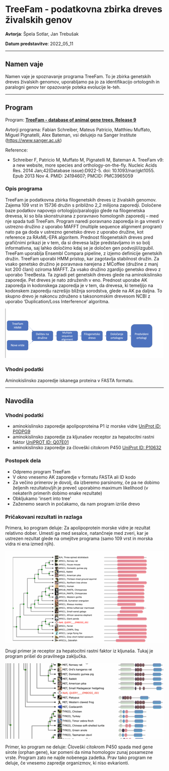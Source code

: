 # TreeFam - podatkovna zbirka dreves živalskih genov


**Avtorja**: Špela Sotlar, Jan Trebušak 

**Datum predstavitve**: 2022_05_11

---
## Namen vaje
Namen vaje je spoznavanje programa TreeFam. To je zbirka genetskih dreves živalskih genomov, uporabljamo pa jo za identifikacijo ortolognih in paralogni genov ter opazovanje poteka evolucije le-teh. 

--- 
## Program

Program: **[TreeFam - database of animal gene trees, Release 9](http://www.treefam.org)**

Avtorji programa: Fabian Schreiber, Mateus Patricio, Matthieu Muffato, Miguel Pignatelli, Alex Bateman, vsi delujejo na Sanger Institute (https://www.sanger.ac.uk)

Reference:
- Schreiber F, Patricio M, Muffato M, Pignatelli M, Bateman A. TreeFam v9: a new website, more species and orthology-on-the-fly. Nucleic Acids Res. 2014 Jan;42(Database issue):D922-5. doi: 10.1093/nar/gkt1055. Epub 2013 Nov 4. PMID: 24194607; PMCID: PMC3965059


### Opis programa

TreeFam je podatkovna zbirka filogenetskih dreves iz živalskih genomov. Zajema 109 vrst in 15736 družin s približno 2,2 milijona zaporedji. Določene baze podatkov napovejo ortologijo/paralogijo glede na filogenetska drevesa, ki so bila skonstruirana z poravnavo homolognih zaporedij – med nje spada tudi TreeFam. Program naredi poravnano zaporedja in ga vmesti v ustrezno družino z uporabo MAFFT (multiple sequence alignment program) nato pa ga doda v ustrezno genetsko drevo z uporabo družine, kot reference za RAxML-EPA algoritem. Prednost filogenetskih dreves pred grafičnimi prikazi je v tem, da si drevesa lažje predstavljamo in so bolj informativna, saj lahko določimo kdaj se je določen gen podvojil/izgubil. 
TreeFam uporablja Ensembl Compara pipeline, z izjemo definicije genetskih družin. TreeFam uporabi HMM pristop, kar zagotavlja stabilnost družin. Za vsako genetsko družino je poravnava narejena z MCoffee (družine z manj kot 200 člani) oziroma MAFFT. Za vsako družino zgardijo genetsko drevo z uporabo TreeBesta. Ta zgradi pet genetskih dreves glede na aminokislinsko zaporedje. Pet dreves je nato združenih v eno. Prednost uporabe AK zaporedja in kodonskega zaporedja je v tem, da drevesa, ki temeljijo na kodonskem zaporedju razrešijo bližnja sorodstva, glede na AK pa daljna. To skupno drevo je nakoncu združeno s taksonomskim drevesom NCBI z uporabo ‘Duplication/Loss Interference’ algoritma.

![vidra](s18-treefam.png)

### Vhodni podatki

Aminokislinsko zaporedje iskanega proteina v FASTA formatu.

---
## Navodila

### Vhodni podatki

- aminokislinsko zaporedje apolipoproteina P1 iz morske vidre [UniProt iD: P0DPG9](https://www.uniprot.org/uniprot/P0DPG9)
- aminokislinsko zaporedje za kljunašev receptor za hepatocitni rastni faktor [UniPROT ID: Q07E01](https://www.uniprot.org/uniprot/Q07E01)
- aminokislinsko zaporedje za človeški citokrom P450 [UniProt ID: P10632](https://www.uniprot.org/uniprot/P10632#)


### Postopek dela

- Odpremo program TreeFam 
- V okno vnesemo AK zaporedje v formatu FASTA ali ID kodo
- Za večino primerov je dovolj, da izberemo parsinomy, če pa ne dobimo željenih rezultatov/jih je preveč uporabimo maximum likelihood (v nekaterih primerih dobimo enake rezultate)
- Obkljukamo 'insert into tree'
- Zaženemo search in počakamo, da nam program izriše drevo

### Pričakovani rezultati in razlaga

Primera, ko program deluje:
Za apolipoprotein morske vidre je rezultat relativno dober. Umesti ga med sesalce, natančneje med zveri, kar je ustrezen rezultat glede na omejitve programa (samo 109 vrst in morska vidra ni ena izmed njih).

![vidra](s18-treefam-vidra.png)

Drugi primer je receptor za hepatocitni rastni faktor iz kljunaša. Tukaj je program prišel do pravilnega zaključka.

![vidra](s18-treefam-kljunas.png)

Primer, ko program ne deluje:
Človeški citokrom P450 spada med gene sirote (orphan gene), kar pomeni da nima homologov zunaj posamezne vrste. Program zato ne najde nobenega zadetka.
Prav tako program ne deluje, če vnesemo zapredje organizmov, ki niso evkarionti.

